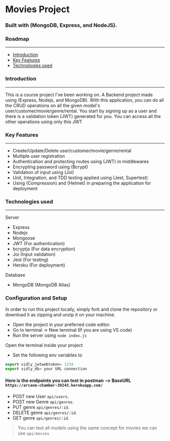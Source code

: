 # Movies Project

### Built with (MongoDB, Express, and NodeJS).



### Roadmap
---
*  [Introduction](https://github.com/RobertoJoseph/node-wMosh#introduction "Named link title")
*  [Key Features](https://github.com/RobertoJoseph/node-wMosh#key-features "Named link title")
*  [Technologies used](https://github.com/RobertoJoseph/node-wMosh#technologies-used "Named link title")


### Introduction
---
This is a course project I've been working on. A Backend project made using (Express, Nodejs, and MongoDB). With this application, you can do all the CRUD operations on all the given model's user/customer/movie/genre/rental. You start by signing up as a user and there is a validation token (JWT) generated for you. You can access all the other operations using only this JWT


### Key Features
---
* Create/Update/Delete user/customer/movie/genre/rental
* Multiple user registration
* Authentication and protecting routes using (JWT) in middlewares
* Encrypting password using (Bcrypt)
* Validation of input using (Joi)
* Unit, Integration, and TDD testing applied using (Jest, Supertest)
* Using (Compression) and (Helmet) in preparing the application for deployment

### Technologies used
---
  Server
  * Express
  * Nodejs
  * Mongoose
  * JWT (For authentication)
  * bcryptjs (For data encryption)
  * Joi (Input validation)
  * Jest (For testing)
  * Heroku (For deployment)

Database
* MongoDB (MongoDB Atlas)

### Configuration and Setup

In order to run this project locally, simply fork and clone the repository or download it as zipping and unzip it on your machine.
 * Open the project in your preferred code editor.
 * Go to terminal -> New terminal (If you are using VS code)
 * Run the server using ```node index.js```

Open the terminal inside your project
 * Set the following env variables to

```javascript
export vidly_jwtwebtoken= 1234
export vidly_db= your URL connection
```
#### Here is the endpoints you can test in postman --> BaseURL `https://arcane-chamber-39243.herokuapp.com/`
* POST new User ```api/users```.
* POST new Genre ```api/genres```.
* PUT genre ```api/genres/:id```.
* DELETE genre ```api/genres/:id```.
* GET genre ```api/genres/:id```.

> You can test all models using the same concept for movies we can use ```api/movies```




